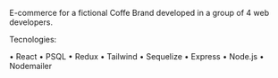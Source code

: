 E-commerce for a fictional Coffe Brand developed in a group of 4 web developers.
 

Tecnologies:

• React
• PSQL
• Redux
• Tailwind
• Sequelize 
• Express
• Node.js
• Nodemailer
